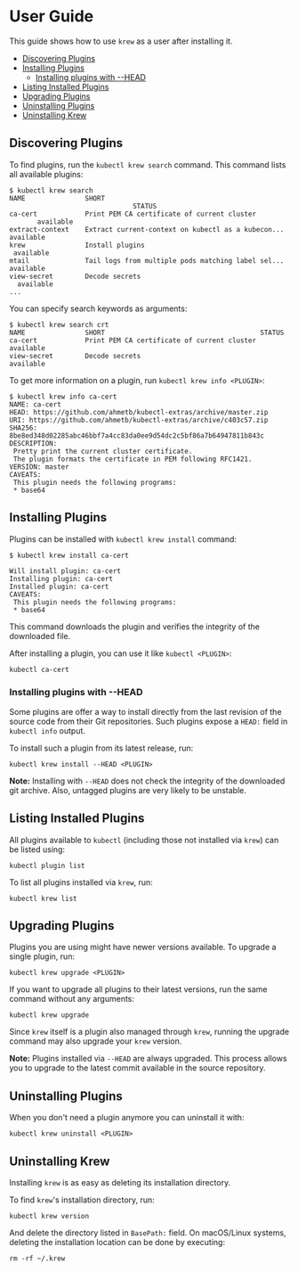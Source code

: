 # User Guide

This guide shows how to use `krew` as a user after installing it.

<!-- TOC depthFrom:2 -->

- [Discovering Plugins](#discovering-plugins)
- [Installing Plugins](#installing-plugins)
    - [Installing plugins with --HEAD](#installing-plugins-with---head)
- [Listing Installed Plugins](#listing-installed-plugins)
- [Upgrading Plugins](#upgrading-plugins)
- [Uninstalling Plugins](#uninstalling-plugins)
- [Uninstalling Krew](#uninstalling-krew)

<!-- /TOC -->

## Discovering Plugins

To find plugins, run the `kubectl krew search` command. This command lists all
available plugins:

```text
$ kubectl krew search
NAME               SHORT                                              STATUS
ca-cert            Print PEM CA certificate of current cluster        available
extract-context    Extract current-context on kubectl as a kubecon... available
krew               Install plugins                                    available
mtail              Tail logs from multiple pods matching label sel... available
view-secret        Decode secrets                                     available
...
```

You can specify search keywords as arguments:

```text
$ kubectl krew search crt
NAME               SHORT                                       STATUS
ca-cert            Print PEM CA certificate of current cluster available
view-secret        Decode secrets                              available
```

To get more information on a plugin, run `kubectl krew info <PLUGIN>`:

```text
$ kubectl krew info ca-cert
NAME: ca-cert
HEAD: https://github.com/ahmetb/kubectl-extras/archive/master.zip
URI: https://github.com/ahmetb/kubectl-extras/archive/c403c57.zip
SHA256: 8be8ed348d02285abc46bbf7a4cc83da0ee9d54dc2c5bf86a7b64947811b843c
DESCRIPTION:
 Pretty print the current cluster certificate.
 The plugin formats the certificate in PEM following RFC1421.
VERSION: master
CAVEATS:
 This plugin needs the following programs:
 * base64
```

## Installing Plugins

Plugins can be installed with `kubectl krew install` command:

```text
$ kubectl krew install ca-cert

Will install plugin: ca-cert
Installing plugin: ca-cert
Installed plugin: ca-cert
CAVEATS:
 This plugin needs the following programs:
 * base64
```

This command downloads the plugin and verifies the integrity of the downloaded
file.

After installing a plugin, you can use it like `kubectl <PLUGIN>`:

```sh
kubectl ca-cert
```

### Installing plugins with --HEAD

Some plugins are offer a way to install directly from the last revision of the
source code from their Git repositories. Such plugins expose a `HEAD:` field in
`kubectl info` output.

To install such a plugin from its latest release, run:

    kubectl krew install --HEAD <PLUGIN>

**Note:** Installing with `--HEAD` does not check the integrity of the
downloaded git archive. Also, untagged plugins are very likely to be unstable.

## Listing Installed Plugins

All plugins available to `kubectl` (including those not installed via `krew`) can
be listed using:

    kubectl plugin list

To list all plugins installed via `krew`, run:

    kubectl krew list

## Upgrading Plugins

Plugins you are using might have newer versions available. To upgrade a single
plugin, run:

    kubectl krew upgrade <PLUGIN>

If you want to upgrade all plugins to their latest versions, run the same command
without any arguments:

    kubectl krew upgrade

Since `krew` itself is a plugin also managed through `krew`, running the upgrade
command may also upgrade your `krew` version.

**Note:** Plugins installed via `--HEAD` are always upgraded. This process
allows you to upgrade to the latest commit available in the source repository.

## Uninstalling Plugins

When you don't need a plugin anymore you can uninstall it with:

    kubectl krew uninstall <PLUGIN>

## Uninstalling Krew

Installing `krew` is as easy as deleting its installation directory.

To find `krew`'s installation directory, run:

    kubectl krew version

And delete the directory listed in `BasePath:` field. On macOS/Linux systems,
deleting the installation location can be done by executing:

    rm -rf ~/.krew
